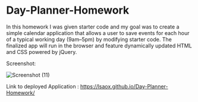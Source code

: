 # Day-Planner-Homework

In this homework I was given starter code and my goal was to create a simple calendar application that allows a user to save events for each hour of a typical working day (9am&ndash;5pm) by modifying starter code. The finalized app will run in the browser and feature dynamically updated HTML and CSS powered by jQuery.

Screenshot:




![Screenshot (11)](https://github.com/lsaox/Day-Planner-Homework/assets/138525227/67d76aa0-e30a-491f-ba63-fe45bcee5f1e)










Link to deployed Application : https://lsaox.github.io/Day-Planner-Homework/

